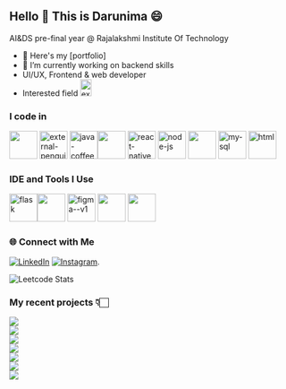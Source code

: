 ## Hello 🤝 This is Darunima 😄

AI&DS pre-final year @ Rajalakshmi Institute Of Technology
- 🔭 Here's my [portfolio]                                                
- 🌱 I’m currently working on backend skills
- UI/UX, Frontend & web developer
- Interested field <img width="20" height="30" src="https://img.icons8.com/external-flaticons-lineal-color-flat-icons/64/external-robotics-automation-technology-flaticons-lineal-color-flat-icons.png" alt="external-robotics-automation-technology-flaticons-lineal-color-flat-icons"/>

### I code in
<img height="50" width="50" src="https://img.icons8.com/color/48/000000/c-programming.png" /> <img width="50" height="50" src="https://img.icons8.com/external-flaticons-lineal-color-flat-icons/64/external-penguin-animal-flaticons-lineal-color-flat-icons-2.png" alt="external-penguin-animal-flaticons-lineal-color-flat-icons-2"/> <img width="50" height="50" src="https://img.icons8.com/3d-fluency/94/java-coffee-cup-logo.png" alt="java-coffee-cup-logo"/><img height="50" width="50" src="https://img.icons8.com/color/48/000000/c-plus-plus-logo.png" /> <img width="50" height="50" src="https://img.icons8.com/nolan/64/react-native.png" alt="react-native"/> <img width="50" height="50" src="https://img.icons8.com/nolan/64/node-js.png" alt="node-js"/> <img height="50" width="50" src="https://img.icons8.com/color/48/000000/python.png" /> <img width="50" height="50" src="https://img.icons8.com/fluency/48/my-sql.png" alt="my-sql"/> <img width="50" height="50" src="https://img.icons8.com/nolan/64/html.png" alt="html"/>

### IDE and Tools I Use
<img width="50" height="50" src="https://img.icons8.com/nolan/64/flask.png" alt="flask"/><img height="50" width="50" src="https://img.icons8.com/color/48/000000/visual-studio-code-2019.png"/> <img width="50" height="50" src="https://img.icons8.com/color/48/figma--v1.png" alt="figma--v1"/> <img height="50" width="50" src="https://img.icons8.com/color/48/000000/pycharm.png"/> <img height="50" width="50" src="https://img.icons8.com/color/50/000000/git.png"/> 

### 🌐 Connect with Me
[![LinkedIn](https://img.shields.io/badge/LinkedIn-0A66C2?style=for-the-badge&logo=linkedin&logoColor=white)](https://www.linkedin.com/in/darunima-dh-0aa657315)
[![Instagram](https://img.shields.io/badge/Instagram-E4405F?style=for-the-badge&logo=instagram&logoColor=white)](https://www.instagram.com/queen_dd26).


![Leetcode Stats](https://leetcard.jacoblin.cool/Darunima?theme=dark&font=NTR&ext=heatmap)

### My recent projects 👇🏻
![](https://img.shields.io/badge/Agronity--acb74d?style=plastic&logo=bitrise)  
![](https://img.shields.io/badge/DGAIN%20TMS--black?style=plastic&labelColor=d91d1d&logo=bitrise)  
![](https://img.shields.io/badge/Ecotex--c1ab9f?style=plastic&labelColor=792e97&logo=bitrise)  
![](https://img.shields.io/badge/BI%20datavis%20--9d4973?style=plastic&labelColor=orange&logo=bitrise)  
![](https://img.shields.io/badge/Kisanki%20web--black?style=plastic&labelColor=27670f&logo=bitrise)  
![](https://img.shields.io/badge/Aifashion---GAN-black?style=plastic&labelColor=be1165&logo=bitrise)  
![](https://img.shields.io/badge/ECG--606386?style=plastic&labelColor=6c6468&logo=bitrise)  

